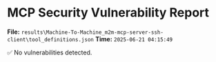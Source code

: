 # MCP Security Vulnerability Report
**File:** `results\Machine-To-Machine_m2m-mcp-server-ssh-client\tool_definitions.json`
**Time:** `2025-06-21 04:15:49`

✅ No vulnerabilities detected.